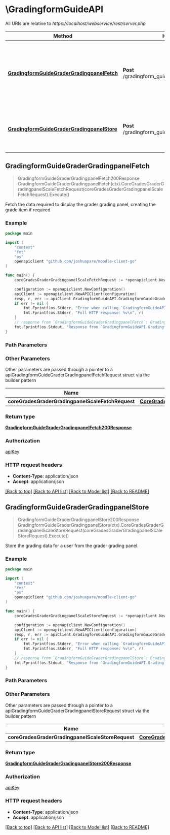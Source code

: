 # \GradingformGuideAPI

All URIs are relative to *https://localhost/webservice/rest/server.php*

Method | HTTP request | Description
------------- | ------------- | -------------
[**GradingformGuideGraderGradingpanelFetch**](GradingformGuideAPI.md#GradingformGuideGraderGradingpanelFetch) | **Post** /gradingform_guide_grader_gradingpanel_fetch | Fetch the data required to display the grader grading panel, creating the grade item if required
[**GradingformGuideGraderGradingpanelStore**](GradingformGuideAPI.md#GradingformGuideGraderGradingpanelStore) | **Post** /gradingform_guide_grader_gradingpanel_store | Store the grading data for a user from the grader grading panel.



## GradingformGuideGraderGradingpanelFetch

> GradingformGuideGraderGradingpanelFetch200Response GradingformGuideGraderGradingpanelFetch(ctx).CoreGradesGraderGradingpanelScaleFetchRequest(coreGradesGraderGradingpanelScaleFetchRequest).Execute()

Fetch the data required to display the grader grading panel, creating the grade item if required



### Example

```go
package main

import (
	"context"
	"fmt"
	"os"
	openapiclient "github.com/joshuapare/moodle-client-go"
)

func main() {
	coreGradesGraderGradingpanelScaleFetchRequest := *openapiclient.NewCoreGradesGraderGradingpanelScaleFetchRequest("Component_example", int32(123), int32(123), "Itemname_example") // CoreGradesGraderGradingpanelScaleFetchRequest | 

	configuration := openapiclient.NewConfiguration()
	apiClient := openapiclient.NewAPIClient(configuration)
	resp, r, err := apiClient.GradingformGuideAPI.GradingformGuideGraderGradingpanelFetch(context.Background()).CoreGradesGraderGradingpanelScaleFetchRequest(coreGradesGraderGradingpanelScaleFetchRequest).Execute()
	if err != nil {
		fmt.Fprintf(os.Stderr, "Error when calling `GradingformGuideAPI.GradingformGuideGraderGradingpanelFetch``: %v\n", err)
		fmt.Fprintf(os.Stderr, "Full HTTP response: %v\n", r)
	}
	// response from `GradingformGuideGraderGradingpanelFetch`: GradingformGuideGraderGradingpanelFetch200Response
	fmt.Fprintf(os.Stdout, "Response from `GradingformGuideAPI.GradingformGuideGraderGradingpanelFetch`: %v\n", resp)
}
```

### Path Parameters



### Other Parameters

Other parameters are passed through a pointer to a apiGradingformGuideGraderGradingpanelFetchRequest struct via the builder pattern


Name | Type | Description  | Notes
------------- | ------------- | ------------- | -------------
 **coreGradesGraderGradingpanelScaleFetchRequest** | [**CoreGradesGraderGradingpanelScaleFetchRequest**](CoreGradesGraderGradingpanelScaleFetchRequest.md) |  | 

### Return type

[**GradingformGuideGraderGradingpanelFetch200Response**](GradingformGuideGraderGradingpanelFetch200Response.md)

### Authorization

[apiKey](../README.md#apiKey)

### HTTP request headers

- **Content-Type**: application/json
- **Accept**: application/json

[[Back to top]](#) [[Back to API list]](../README.md#documentation-for-api-endpoints)
[[Back to Model list]](../README.md#documentation-for-models)
[[Back to README]](../README.md)


## GradingformGuideGraderGradingpanelStore

> GradingformGuideGraderGradingpanelStore200Response GradingformGuideGraderGradingpanelStore(ctx).CoreGradesGraderGradingpanelScaleStoreRequest(coreGradesGraderGradingpanelScaleStoreRequest).Execute()

Store the grading data for a user from the grader grading panel.



### Example

```go
package main

import (
	"context"
	"fmt"
	"os"
	openapiclient "github.com/joshuapare/moodle-client-go"
)

func main() {
	coreGradesGraderGradingpanelScaleStoreRequest := *openapiclient.NewCoreGradesGraderGradingpanelScaleStoreRequest("Component_example", int32(123), "Formdata_example", int32(123), "Itemname_example") // CoreGradesGraderGradingpanelScaleStoreRequest | 

	configuration := openapiclient.NewConfiguration()
	apiClient := openapiclient.NewAPIClient(configuration)
	resp, r, err := apiClient.GradingformGuideAPI.GradingformGuideGraderGradingpanelStore(context.Background()).CoreGradesGraderGradingpanelScaleStoreRequest(coreGradesGraderGradingpanelScaleStoreRequest).Execute()
	if err != nil {
		fmt.Fprintf(os.Stderr, "Error when calling `GradingformGuideAPI.GradingformGuideGraderGradingpanelStore``: %v\n", err)
		fmt.Fprintf(os.Stderr, "Full HTTP response: %v\n", r)
	}
	// response from `GradingformGuideGraderGradingpanelStore`: GradingformGuideGraderGradingpanelStore200Response
	fmt.Fprintf(os.Stdout, "Response from `GradingformGuideAPI.GradingformGuideGraderGradingpanelStore`: %v\n", resp)
}
```

### Path Parameters



### Other Parameters

Other parameters are passed through a pointer to a apiGradingformGuideGraderGradingpanelStoreRequest struct via the builder pattern


Name | Type | Description  | Notes
------------- | ------------- | ------------- | -------------
 **coreGradesGraderGradingpanelScaleStoreRequest** | [**CoreGradesGraderGradingpanelScaleStoreRequest**](CoreGradesGraderGradingpanelScaleStoreRequest.md) |  | 

### Return type

[**GradingformGuideGraderGradingpanelStore200Response**](GradingformGuideGraderGradingpanelStore200Response.md)

### Authorization

[apiKey](../README.md#apiKey)

### HTTP request headers

- **Content-Type**: application/json
- **Accept**: application/json

[[Back to top]](#) [[Back to API list]](../README.md#documentation-for-api-endpoints)
[[Back to Model list]](../README.md#documentation-for-models)
[[Back to README]](../README.md)

